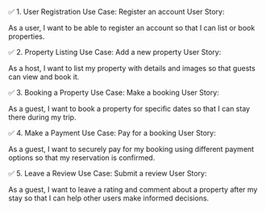 ✅ 1. User Registration
Use Case: Register an account
User Story:

As a user, I want to be able to register an account so that I can list or book properties.

✅ 2. Property Listing
Use Case: Add a new property
User Story:

As a host, I want to list my property with details and images so that guests can view and book it.

✅ 3. Booking a Property
Use Case: Make a booking
User Story:

As a guest, I want to book a property for specific dates so that I can stay there during my trip.

✅ 4. Make a Payment
Use Case: Pay for a booking
User Story:

As a guest, I want to securely pay for my booking using different payment options so that my reservation is confirmed.

✅ 5. Leave a Review
Use Case: Submit a review
User Story:

As a guest, I want to leave a rating and comment about a property after my stay so that I can help other users make informed decisions.
